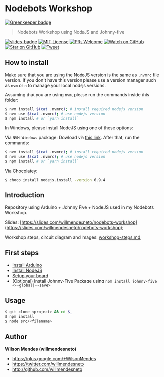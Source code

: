 # Nodebots Workshop

[![Greenkeeper badge](https://badges.greenkeeper.io/willmendesneto/nodebots-workshop.svg)](https://greenkeeper.io/)

> Nodebots Workshop using NodeJS and Johnny-five

[![slides-badge][slides-badge]][slides]
[![MIT License][license-badge]][LICENSE]
[![PRs Welcome][prs-badge]][prs]
[![Watch on GitHub][github-watch-badge]][github-watch]
[![Star on GitHub][github-star-badge]][github-star]
[![Tweet][twitter-badge]][twitter]


## How to install

Make sure that you are using the NodeJS version is the same as `.nvmrc` file version. If you don't have this version please use a version manager such as `nvm` or `n` to manage your local nodejs versions.

Assuming that you are using `nvm`, please run the commands inside this folder:

```bash
$ nvm install $(cat .nvmrc); # install required nodejs version
$ nvm use $(cat .nvmrc); # use nodejs version
$ npm install # or `yarn install`
```

In Windows, please install NodeJS using one of these options:

Via `NVM Windows` package: Dowload via [this link](https://github.com/coreybutler/nvm-windows). After that, run the commands:

```bash
$ nvm install $(cat .nvmrc); # install required nodejs version
$ nvm use $(cat .nvmrc); # use nodejs version
$ npm install # or `yarn install`
```

Via Chocolatey:

```bash
$ choco install nodejs.install -version 6.9.4
```


## Introduction

Repository using Arduino + Johnny Five + NodeJS used in my Nodebots Workshop.

Slides: [https://slides.com/willmendesneto/nodebots-workshop](https://slides.com/willmendesneto/nodebots-workshop);

Workshop steps, circuit diagram and images: [workshop-steps.md](workshop-steps.md);

## First steps

- [Install Arduino](https://www.arduino.cc/en/Main/Software)
- [Install NodeJS](https://nodejs.org/en/download/)
- [Setup your board](http://johnny-five.io/platform-support/)
- (Optional) Install Johnny-Five Package using ```npm install johnny-five <--global|--save>```


## Usage

```bash
$ git clone <project> && cd $_
$ npm install
$ node src/<filename>
```


## Author

**Wilson Mendes (willmendesneto)**
+ <https://plus.google.com/+WilsonMendes>
+ <https://twitter.com/willmendesneto>
+ <http://github.com/willmendesneto>


[slides]: http://slides.com/willmendesneto/nodebots-workshop
[slides-badge]: https://cdn.rawgit.com/kentcdodds/custom-badges/2/badges/slides.svg

[license-badge]: https://img.shields.io/badge/license-MIT%20License-blue.svg?style=flat-square
[license]: https://github.com/willmendesneto/nodebots-workshop/blob/master/LICENSE

[prs-badge]: https://img.shields.io/badge/PRs-welcome-brightgreen.svg?style=flat-square
[prs]: http://makeapullrequest.com

[github-watch-badge]: https://img.shields.io/github/watchers/willmendesneto/nodebots-workshop.svg?style=social
[github-watch]: https://github.com/willmendesneto/nodebots-workshop/watchers

[github-star-badge]: https://img.shields.io/github/stars/willmendesneto/nodebots-workshop.svg?style=social
[github-star]: https://github.com/willmendesneto/nodebots-workshop/stargazers

[twitter]: https://twitter.com/intent/tweet?text=Check%20out%20nodebots-workshop%20by%20@willmendesneto%20https://goo.gl/sqZ8dh%20%F0%9F%91%8D
[twitter-badge]: https://img.shields.io/twitter/url/https/github.com/willmendesneto/nodebots-workshop.svg?style=social

